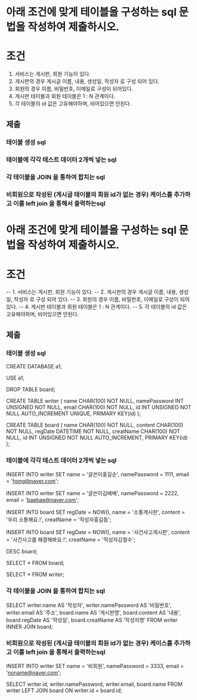 # 아래 조건에 맞게 테이블을 구성하는 sql 문법을 작성하여 제출하시오.

# 조건
1. 서비스는 게시판, 회원 기능이 있다.
2. 게시판의 경우 게시글 이름, 내용, 생성일, 작성자 로 구성 되어 있다.
3. 회원의 경우 이름, 비밀번호, 이메일로 구성이 되어있다.
4. 게시판 테이블과 회원 테이블은 1 : N 관계이다.
5. 각 테이블의 id 값은 고유해야하며, 비어있으면 안된다.

## 제출 

### 테이블 생성 sql


### 테이블에 각각 테스트 데이터 2개씩 넣는 sql

### 각 테이블을 JOIN 을 통하여 합치는 sql

### 비회원으로 작성된 (게시글 테이블의 회원 id가 없는 경우) 케이스를 추가하고 이를 left join 을 통해서 출력하는sql



# 아래 조건에 맞게 테이블을 구성하는 sql 문법을 작성하여 제출하시오.

# 조건
-- 1. 서비스는 게시판, 회원 기능이 있다.
-- 2. 게시판의 경우 게시글 이름, 내용, 생성일, 작성자 로 구성 되어 있다.
-- 3. 회원의 경우 이름, 비밀번호, 이메일로 구성이 되어있다.
-- 4. 게시판 테이블과 회원 테이블은 1 : N 관계이다.
-- 5. 각 테이블의 id 값은 고유해야하며, 비어있으면 안된다.

## 제출 

### 테이블 생성 sql
CREATE DATABASE a1;

USE a1;

DROP TABLE board;

CREATE TABLE writer (
name CHAR(100) NOT NULL,
namePassword INT UNSIGNED NOT NULL,
email CHAR(100) NOT NULL,
id INT UNSIGNED NOT NULL AUTO_INCREMENT UNIQUE,
PRIMARY KEY(id)
);

CREATE TABLE board (
name CHAR(100) NOT NULL,
content CHAR(100) NOT NULL,
regDate DATETIME NOT NULL,
creatName CHAR(100) NOT NULL,
id INT UNSIGNED NOT NULL AUTO_INCREMENT,
PRIMARY KEY(id)
);


### 테이블에 각각 테스트 데이터 2개씩 넣는 sql

INSERT INTO writer 
SET name = '글쓴이홍길순',
namePassword = 1111,
email = 'hong@naver.com';

INSERT INTO writer 
SET name = '글쓴이김배배',
namePassword = 2222,
email = 'baebae@naver.com';

INSERT INTO board 
SET regDate = NOW(),
name = '소통게시판',
content = '우리 소통해요.!',
creatName = '작성자홍길동';

INSERT INTO board 
SET regDate = NOW(),
name = '사건사고게시판',
content = '사건사고를 해결해봐요.!',
creatName = '작성자김철수';

DESC board;

SELECT * FROM board;

SELECT * FROM writer;

### 각 테이블을 JOIN 을 통하여 합치는 sql

SELECT writer.name AS '작성자',
writer.namePassword AS '비밀번호',
writer.email AS '주소',
board.name AS '게시판명',
board.content AS '내용',
board.regDate AS '작성일',
board.creatName AS '작성자명'
FROM writer
INNER JOIN board; 

### 비회원으로 작성된 (게시글 테이블의 회원 id가 없는 경우) 케이스를 추가하고 이를 left join 을 통해서 출력하는sql

INSERT INTO writer SET name = '비회원',  namePassword = 3333, email = 'noname@naver.com';

SELECT writer.id, writer.namePassword, writer.email, board.name
FROM writer LEFT JOIN board
ON writer.id = board.id;
